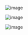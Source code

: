 ![image](https://user-images.githubusercontent.com/72289126/148570890-9689eb26-f77f-44fb-bda0-00567d661d4a.png)

![image](https://user-images.githubusercontent.com/72289126/148570956-1b466282-0c67-4f2c-bb05-d07d085b0694.png)

![image](https://user-images.githubusercontent.com/72289126/148571002-68ea0666-2dba-4831-9a88-5b617f6795ee.png)
